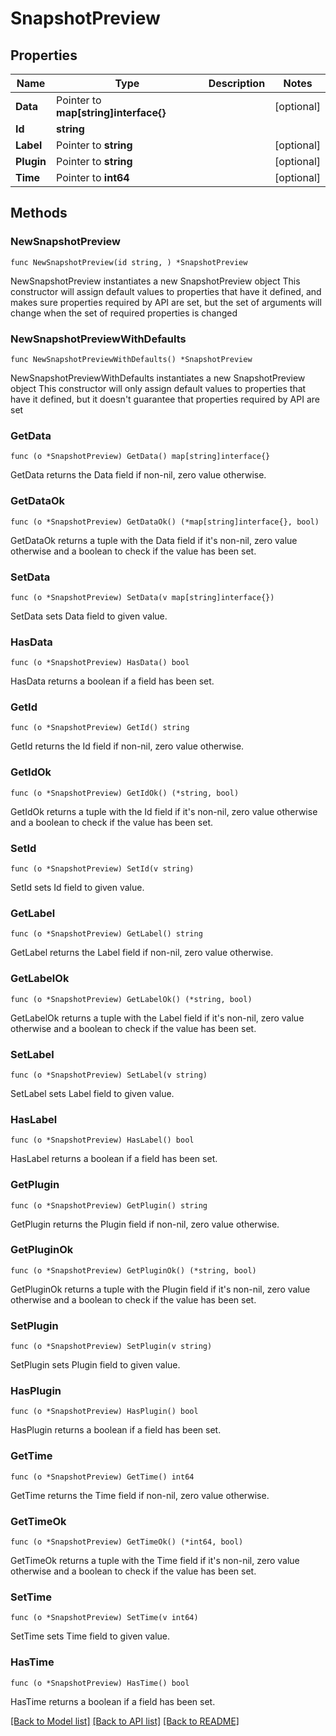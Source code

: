 # SnapshotPreview

## Properties

Name | Type | Description | Notes
------------ | ------------- | ------------- | -------------
**Data** | Pointer to **map[string]interface{}** |  | [optional] 
**Id** | **string** |  | 
**Label** | Pointer to **string** |  | [optional] 
**Plugin** | Pointer to **string** |  | [optional] 
**Time** | Pointer to **int64** |  | [optional] 

## Methods

### NewSnapshotPreview

`func NewSnapshotPreview(id string, ) *SnapshotPreview`

NewSnapshotPreview instantiates a new SnapshotPreview object
This constructor will assign default values to properties that have it defined,
and makes sure properties required by API are set, but the set of arguments
will change when the set of required properties is changed

### NewSnapshotPreviewWithDefaults

`func NewSnapshotPreviewWithDefaults() *SnapshotPreview`

NewSnapshotPreviewWithDefaults instantiates a new SnapshotPreview object
This constructor will only assign default values to properties that have it defined,
but it doesn't guarantee that properties required by API are set

### GetData

`func (o *SnapshotPreview) GetData() map[string]interface{}`

GetData returns the Data field if non-nil, zero value otherwise.

### GetDataOk

`func (o *SnapshotPreview) GetDataOk() (*map[string]interface{}, bool)`

GetDataOk returns a tuple with the Data field if it's non-nil, zero value otherwise
and a boolean to check if the value has been set.

### SetData

`func (o *SnapshotPreview) SetData(v map[string]interface{})`

SetData sets Data field to given value.

### HasData

`func (o *SnapshotPreview) HasData() bool`

HasData returns a boolean if a field has been set.

### GetId

`func (o *SnapshotPreview) GetId() string`

GetId returns the Id field if non-nil, zero value otherwise.

### GetIdOk

`func (o *SnapshotPreview) GetIdOk() (*string, bool)`

GetIdOk returns a tuple with the Id field if it's non-nil, zero value otherwise
and a boolean to check if the value has been set.

### SetId

`func (o *SnapshotPreview) SetId(v string)`

SetId sets Id field to given value.


### GetLabel

`func (o *SnapshotPreview) GetLabel() string`

GetLabel returns the Label field if non-nil, zero value otherwise.

### GetLabelOk

`func (o *SnapshotPreview) GetLabelOk() (*string, bool)`

GetLabelOk returns a tuple with the Label field if it's non-nil, zero value otherwise
and a boolean to check if the value has been set.

### SetLabel

`func (o *SnapshotPreview) SetLabel(v string)`

SetLabel sets Label field to given value.

### HasLabel

`func (o *SnapshotPreview) HasLabel() bool`

HasLabel returns a boolean if a field has been set.

### GetPlugin

`func (o *SnapshotPreview) GetPlugin() string`

GetPlugin returns the Plugin field if non-nil, zero value otherwise.

### GetPluginOk

`func (o *SnapshotPreview) GetPluginOk() (*string, bool)`

GetPluginOk returns a tuple with the Plugin field if it's non-nil, zero value otherwise
and a boolean to check if the value has been set.

### SetPlugin

`func (o *SnapshotPreview) SetPlugin(v string)`

SetPlugin sets Plugin field to given value.

### HasPlugin

`func (o *SnapshotPreview) HasPlugin() bool`

HasPlugin returns a boolean if a field has been set.

### GetTime

`func (o *SnapshotPreview) GetTime() int64`

GetTime returns the Time field if non-nil, zero value otherwise.

### GetTimeOk

`func (o *SnapshotPreview) GetTimeOk() (*int64, bool)`

GetTimeOk returns a tuple with the Time field if it's non-nil, zero value otherwise
and a boolean to check if the value has been set.

### SetTime

`func (o *SnapshotPreview) SetTime(v int64)`

SetTime sets Time field to given value.

### HasTime

`func (o *SnapshotPreview) HasTime() bool`

HasTime returns a boolean if a field has been set.


[[Back to Model list]](../README.md#documentation-for-models) [[Back to API list]](../README.md#documentation-for-api-endpoints) [[Back to README]](../README.md)


